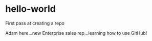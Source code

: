 # hello-world
First pass at creating a repo

Adam here...new Enterprise sales rep...learning how to use GitHub!
